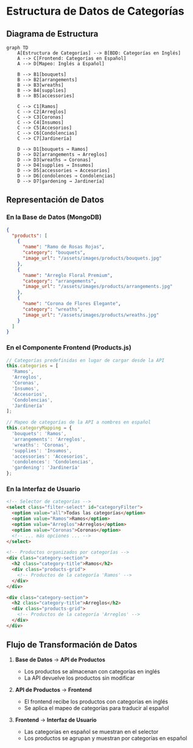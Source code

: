 # Estructura de Datos de Categorías

## Diagrama de Estructura

```mermaid
graph TD
    A[Estructura de Categorías] --> B[BDD: Categorías en Inglés]
    A --> C[Frontend: Categorías en Español]
    A --> D[Mapeo: Inglés a Español]

    B --> B1[bouquets]
    B --> B2[arrangements]
    B --> B3[wreaths]
    B --> B4[supplies]
    B --> B5[accessories]

    C --> C1[Ramos]
    C --> C2[Arreglos]
    C --> C3[Coronas]
    C --> C4[Insumos]
    C --> C5[Accesorios]
    C --> C6[Condolencias]
    C --> C7[Jardinería]

    D --> D1[bouquets → Ramos]
    D --> D2[arrangements → Arreglos]
    D --> D3[wreaths → Coronas]
    D --> D4[supplies → Insumos]
    D --> D5[accessories → Accesorios]
    D --> D6[condolences → Condolencias]
    D --> D7[gardening → Jardinería]
```

## Representación de Datos

### En la Base de Datos (MongoDB)
```json
{
  "products": [
    {
      "name": "Ramo de Rosas Rojas",
      "category": "bouquets",
      "image_url": "/assets/images/products/bouquets.jpg"
    },
    {
      "name": "Arreglo Floral Premium",
      "category": "arrangements",
      "image_url": "/assets/images/products/arrangements.jpg"
    },
    {
      "name": "Corona de Flores Elegante",
      "category": "wreaths",
      "image_url": "/assets/images/products/wreaths.jpg"
    }
  ]
}
```

### En el Componente Frontend (Products.js)
```javascript
// Categorías predefinidas en lugar de cargar desde la API
this.categories = [
  'Ramos',
  'Arreglos',
  'Coronas',
  'Insumos',
  'Accesorios',
  'Condolencias',
  'Jardinería'
];

// Mapeo de categorías de la API a nombres en español
this.categoryMapping = {
  'bouquets': 'Ramos',
  'arrangements': 'Arreglos',
  'wreaths': 'Coronas',
  'supplies': 'Insumos',
  'accessories': 'Accesorios',
  'condolences': 'Condolencias',
  'gardening': 'Jardinería'
};
```

### En la Interfaz de Usuario
```html
<!-- Selector de categorías -->
<select class="filter-select" id="categoryFilter">
  <option value="all">Todas las categorías</option>
  <option value="Ramos">Ramos</option>
  <option value="Arreglos">Arreglos</option>
  <option value="Coronas">Coronas</option>
  <!-- ... más opciones ... -->
</select>

<!-- Productos organizados por categorías -->
<div class="category-section">
  <h2 class="category-title">Ramos</h2>
  <div class="products-grid">
    <!-- Productos de la categoría 'Ramos' -->
  </div>
</div>

<div class="category-section">
  <h2 class="category-title">Arreglos</h2>
  <div class="products-grid">
    <!-- Productos de la categoría 'Arreglos' -->
  </div>
</div>
```

## Flujo de Transformación de Datos

1. **Base de Datos** → **API de Productos**
   - Los productos se almacenan con categorías en inglés
   - La API devuelve los productos sin modificar

2. **API de Productos** → **Frontend**
   - El frontend recibe los productos con categorías en inglés
   - Se aplica el mapeo de categorías para traducir al español

3. **Frontend** → **Interfaz de Usuario**
   - Las categorías en español se muestran en el selector
   - Los productos se agrupan y muestran por categorías en español